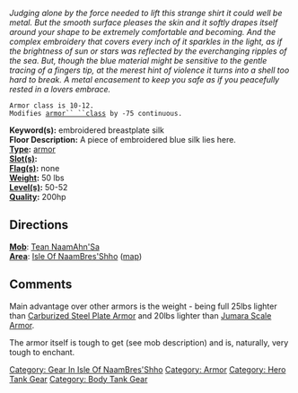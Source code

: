 *Judging alone by the force needed to lift this strange shirt it could
well be metal. But the smooth surface pleases the skin and it softly
drapes itself around your shape to be extremely comfortable and
becoming. And the complex embroidery that covers every inch of it
sparkles in the light, as if the brightness of sun or stars was
reflected by the everchanging ripples of the sea. But, though the blue
material might be sensitive to the gentle tracing of a fingers tip, at
the merest hint of violence it turns into a shell too hard to break. A
metal encasement to keep you safe as if you peacefully rested in a
lovers embrace.*

`Armor class is 10-12.`  
`Modifies `[`armor`` ``class`](Armor_Class "wikilink")` by -75 continuous.`

**Keyword(s):** embroidered breastplate silk  
**Floor Description:** A piece of embroidered blue silk lies here.  
**[Type](:Category:_Object_Types "wikilink"):**
[armor](:Category:_Armor "wikilink")  
**[Slot(s)](Object_Slots "wikilink"):** <worn on body>  
**[Flag(s)](:Category:_Object_Flags "wikilink"):** none  
**[Weight](Object_Weight "wikilink"):** 50 lbs  
**[Level(s)](Object_Level "wikilink"):** 50-52  
**[Quality](Object_Quality "wikilink"):** 200hp  

## Directions

**[Mob](:Category:Mobs "wikilink")**: [Tean
NaamAhn'Sa](Tean_NaamAhn'Sa "wikilink")  
**[Area](:Category:Areas "wikilink")**: [ Isle Of
NaamBres'Shho](:Category:_Isle_Of_NaamBres'Shho "wikilink")
([map](Isle_Of_NaamBres'Shho_Map "wikilink"))

## Comments

Main advantage over other armors is the weight - being full 25lbs
lighter than [Carburized Steel Plate
Armor](Carburized_Steel_Plate_Armor "wikilink") and 20lbs lighter than
[Jumara Scale Armor](Jumara_Scale_Armor "wikilink").

The armor itself is tough to get (see mob description) and is,
naturally, very tough to enchant.

[Category: Gear In Isle Of
NaamBres'Shho](Category:_Gear_In_Isle_Of_NaamBres'Shho "wikilink")
[Category: Armor](Category:_Armor "wikilink") [Category: Hero Tank
Gear](Category:_Hero_Tank_Gear "wikilink") [Category: Body Tank
Gear](Category:_Body_Tank_Gear "wikilink")
